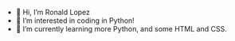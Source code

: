 - 👋 Hi, I’m Ronald Lopez
- 👀 I’m interested in coding in Python!
- 🌱 I’m currently learning more Python, and some HTML and CSS.
